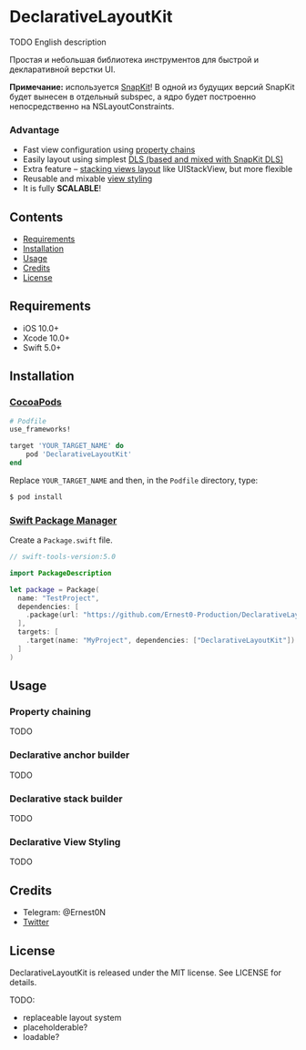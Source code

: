 # DeclarativeLayoutKit

TODO English description

Простая и небольшая библиотека инструментов для быстрой и декларативной верстки UI.

**Примечание:** используется [SnapKit](https://github.com/SnapKit/SnapKit)!
В одной из будущих версий SnapKit будет вынесен в отдельный subspec, а ядро будет построенно непосредственно на NSLayoutConstraints.

### Advantage
- Fast view configuration using [property chains](#property-chaining)
- Easily layout using simplest [DLS (based and mixed with SnapKit DLS)](#declarative-anchor-builder)
- Extra feature – [stacking views layout](#declarative-view-styling) like UIStackView, but more flexible
- Reusable and mixable [view styling](declarative-view-styles)
- It is fully **SCALABLE**!

## Contents

- [Requirements](#requirements)
- [Installation](#installation)
- [Usage](#usage)
- [Credits](#credits)
- [License](#license)

## Requirements

- iOS 10.0+
- Xcode 10.0+
- Swift 5.0+

## Installation

### [CocoaPods](https://guides.cocoapods.org/using/using-cocoapods.html)

```ruby
# Podfile
use_frameworks!

target 'YOUR_TARGET_NAME' do
    pod 'DeclarativeLayoutKit'
end
```

Replace `YOUR_TARGET_NAME` and then, in the `Podfile` directory, type:

```bash
$ pod install
```

### [Swift Package Manager](https://github.com/apple/swift-package-manager)

Create a `Package.swift` file.

```swift
// swift-tools-version:5.0

import PackageDescription

let package = Package(
  name: "TestProject",
  dependencies: [
    .package(url: "https://github.com/Ernest0-Production/DeclarativeLayoutKit.git", from: "2.0.4")
  ],
  targets: [
    .target(name: "MyProject", dependencies: ["DeclarativeLayoutKit"])
  ]
)
```

## Usage

### Property chaining
TODO
### Declarative anchor builder
TODO
### Declarative stack builder
TODO
### Declarative View Styling
TODO

## Credits

- Telegram: @Ernest0N
- [Twitter](https://twitter.com/Ernest0N)


## License

DeclarativeLayoutKit is released under the MIT license. See LICENSE for details.

TODO:
- replaceable layout system
- placeholderable?
- loadable?

